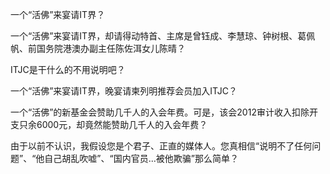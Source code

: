 一个“活佛”来宴请IT界？

一个“活佛”来宴请IT界，却请得动特首、主席是曾钰成、李慧琼、钟树根、葛佩帆、前国务院港澳办副主任陈佐洱女儿陈晴？

ITJC是干什么的不用说明吧？

一个“活佛”来宴请IT界，晚宴请柬列明推荐会员加入ITJC？

一个“活佛”的新基金会赞助几千人的入会年费。可是，该会2012审计收入扣除开支只余6000元，却竟然能赞助几千人的入会年费？

由于以前不认识，我假设您是个君子、正直的媒体人。您真相信“说明不了任何问题”、“他自己胡乱吹嘘”、“国内官员...被他欺骗”那么简单？
